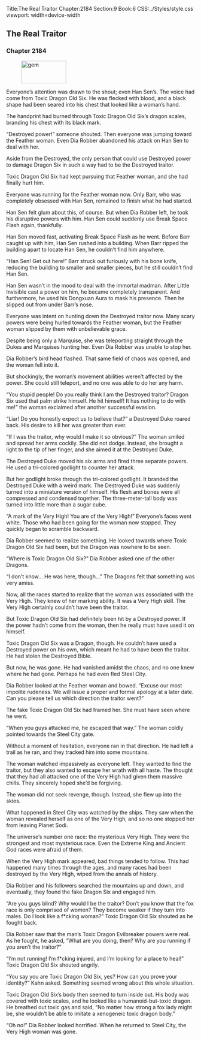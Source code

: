 Title:The Real Traitor 
Chapter:2184 
Section:9 
Book:6 
CSS:../Styles/style.css 
viewport: width=device-width
  
## The Real Traitor
### Chapter 2184 
<figure>
	<img src="../Images/gem.gif" alt="gem" id="gem" width="120" height="60" />
</figure>
  

  
  Everyone’s attention was drawn to the shout; even Han Sen’s. The voice had come from Toxic Dragon Old Six. He was flecked with blood, and a black shape had been seared into his chest that looked like a woman’s hand.

The handprint had burned through Toxic Dragon Old Six’s dragon scales, branding his chest with its black mark.

“Destroyed power!” someone shouted. Then everyone was jumping toward the Feather woman. Even Dia Robber abandoned his attack on Han Sen to deal with her.

Aside from the Destroyed, the only person that could use Destroyed power to damage Dragon Six in such a way had to be the Destroyed traitor.

Toxic Dragon Old Six had kept pursuing that Feather woman, and she had finally hurt him.

Everyone was running for the Feather woman now. Only Barr, who was completely obsessed with Han Sen, remained to finish what he had started.

Han Sen felt glum about this, of course. But when Dia Robber left, he took his disruptive powers with him. Han Sen could suddenly use Break Space Flash again, thankfully.

Han Sen moved fast, activating Break Space Flash as he went. Before Barr caught up with him, Han Sen rushed into a building. When Barr ripped the building apart to locate Han Sen, he couldn’t find him anywhere.

“Han Sen! Get out here!” Barr struck out furiously with his bone knife, reducing the building to smaller and smaller pieces, but he still couldn’t find Han Sen.

Han Sen wasn’t in the mood to deal with the immortal madman. After Little Invisible cast a power on him, he became completely transparent. And furthermore, he used his Dongxuan Aura to mask his presence. Then he slipped out from under Barr’s nose.

Everyone was intent on hunting down the Destroyed traitor now. Many scary powers were being hurled towards the Feather woman, but the Feather woman slipped by them with unbelievable grace.

Despite being only a Marquise, she was teleporting straight through the Dukes and Marquises hunting her. Even Dia Robber was unable to stop her.

Dia Robber’s bird head flashed. That same field of chaos was opened, and the woman fell into it.

But shockingly, the woman’s movement abilities weren’t affected by the power. She could still teleport, and no one was able to do her any harm.

“You stupid people! Do you really think I am the Destroyed traitor? Dragon Six used that palm strike himself. He hit himself! It has nothing to do with me!” the woman exclaimed after another successful evasion.

“Liar! Do you honestly expect us to believe that?” a Destroyed Duke roared back. His desire to kill her was greater than ever.

“If I was the traitor, why would I make it so obvious?” The woman smiled and spread her arms cockily. She did not dodge. Instead, she brought a light to the tip of her finger, and she aimed it at the Destroyed Duke.

The Destroyed Duke moved his six arms and fired three separate powers. He used a tri-colored godlight to counter her attack.

But her godlight broke through the tri-colored godlight. It branded the Destroyed Duke with a weird mark. The Destroyed Duke was suddenly turned into a miniature version of himself. His flesh and bones were all compressed and condensed together. The three-meter-tall body was turned into little more than a sugar cube.

“A mark of the Very High! You are of the Very High!” Everyone’s faces went white. Those who had been going for the woman now stopped. They quickly began to scramble backward.

Dia Robber seemed to realize something. He looked towards where Toxic Dragon Old Six had been, but the Dragon was nowhere to be seen.

“Where is Toxic Dragon Old Six?” Dia Robber asked one of the other Dragons.

“I don’t know… He was here, though…” The Dragons felt that something was very amiss.

Now, all the races started to realize that the woman was associated with the Very High. They knew of her marking ability. It was a Very High skill. The Very High certainly couldn’t have been the traitor.

But Toxic Dragon Old Six had definitely been hit by a Destroyed power. If the power hadn’t come from the woman, then he really must have used it on himself.

Toxic Dragon Old Six was a Dragon, though. He couldn’t have used a Destroyed power on his own, which meant he had to have been the traitor. He had stolen the Destroyed Bible.

But now, he was gone. He had vanished amidst the chaos, and no one knew where he had gone. Perhaps he had even fled Steel City.

Dia Robber looked at the Feather woman and bowed. “Excuse our most impolite rudeness. We will issue a proper and formal apology at a later date. Can you please tell us which direction the traitor went?”

The fake Toxic Dragon Old Six had framed her. She must have seen where he went.

“When you guys attacked me, he escaped that way.” The woman coldly pointed towards the Steel City gate.

Without a moment of hesitation, everyone ran in that direction. He had left a trail as he ran, and they tracked him into some mountains.

The woman watched impassively as everyone left. They wanted to find the traitor, but they also wanted to escape her wrath with all haste. The thought that they had all attacked one of the Very High had given them massive chills. They sincerely hoped she’d be forgiving.

The woman did not seek revenge, though. Instead, she flew up into the skies.

What happened in Steel City was watched by the ships. They saw when the woman revealed herself as one of the Very High, and so no one stopped her from leaving Planet Sodi.

The universe’s number one race: the mysterious Very High. They were the strongest and most mysterious race. Even the Extreme King and Ancient God races were afraid of them.

When the Very High mark appeared, bad things tended to follow. This had happened many times through the ages, and many races had been destroyed by the Very High, wiped from the annals of history.

Dia Robber and his followers searched the mountains up and down, and eventually, they found the fake Dragon Six and engaged him.

“Are you guys blind? Why would I be the traitor? Don’t you know that the fox race is only comprised of women? They become weaker if they turn into males. Do I look like a f*cking woman?” Toxic Dragon Old Six shouted as he fought back.

Dia Robber saw that the man’s Toxic Dragon Evilbreaker powers were real. As he fought, he asked, “What are you doing, then? Why are you running if you aren’t the traitor?”

“I’m not running! I’m f*cking injured, and I’m looking for a place to heal!” Toxic Dragon Old Six shouted angrily.

“You say you are Toxic Dragon Old Six, yes? How can you prove your identity?” Kahn asked. Something seemed wrong about this whole situation.

Toxic Dragon Old Six’s body then seemed to turn inside out. His body was covered with toxic scales, and he looked like a humanoid-but-toxic dragon. He breathed out toxic gas and said, “No matter how strong a fox lady might be, she wouldn’t be able to imitate a xenogeneic toxic dragon body.”

“Oh no!” Dia Robber looked horrified. When he returned to Steel City, the Very High woman was gone.
